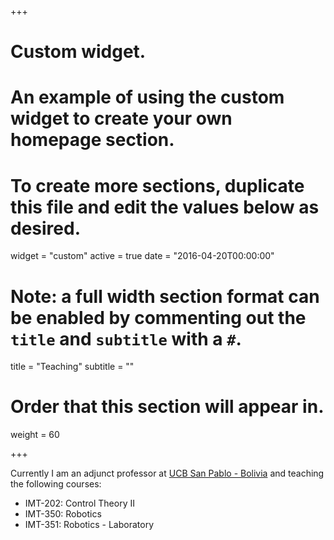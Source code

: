 +++
# Custom widget.
# An example of using the custom widget to create your own homepage section.
# To create more sections, duplicate this file and edit the values below as desired.
widget = "custom"
active = true
date = "2016-04-20T00:00:00"

# Note: a full width section format can be enabled by commenting out the `title` and `subtitle` with a `#`.
title = "Teaching"
subtitle = ""

# Order that this section will appear in.
weight = 60

+++


Currently I am an adjunct professor at [UCB San Pablo - Bolivia](https://www.ucb.edu.bo/) and teaching the following courses:

- IMT-202: Control Theory II
- IMT-350: Robotics
- IMT-351: Robotics - Laboratory
